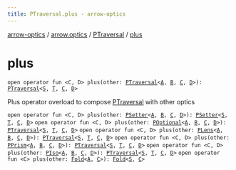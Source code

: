 ```yaml
---
title: PTraversal.plus - arrow-optics
---
```


[arrow-optics](../../index.html) / [arrow.optics](../index.html) / [PTraversal](index.html) / [plus](./plus.html)

# plus

`open operator fun <C, D> plus(other: `[`PTraversal`](index.html)`<`[`A`](index.html#A)`, `[`B`](index.html#B)`, `[`C`](plus.html#C)`, `[`D`](plus.html#D)`>): `[`PTraversal`](index.html)`<`[`S`](index.html#S)`, `[`T`](index.html#T)`, `[`C`](plus.html#C)`, `[`D`](plus.html#D)`>`

Plus operator overload to compose [PTraversal](index.html) with other optics

`open operator fun <C, D> plus(other: `[`PSetter`](../-p-setter/index.html)`<`[`A`](index.html#A)`, `[`B`](index.html#B)`, `[`C`](plus.html#C)`, `[`D`](plus.html#D)`>): `[`PSetter`](../-p-setter/index.html)`<`[`S`](index.html#S)`, `[`T`](index.html#T)`, `[`C`](plus.html#C)`, `[`D`](plus.html#D)`>`
`open operator fun <C, D> plus(other: `[`POptional`](../-p-optional/index.html)`<`[`A`](index.html#A)`, `[`B`](index.html#B)`, `[`C`](plus.html#C)`, `[`D`](plus.html#D)`>): `[`PTraversal`](index.html)`<`[`S`](index.html#S)`, `[`T`](index.html#T)`, `[`C`](plus.html#C)`, `[`D`](plus.html#D)`>`
`open operator fun <C, D> plus(other: `[`PLens`](../-p-lens/index.html)`<`[`A`](index.html#A)`, `[`B`](index.html#B)`, `[`C`](plus.html#C)`, `[`D`](plus.html#D)`>): `[`PTraversal`](index.html)`<`[`S`](index.html#S)`, `[`T`](index.html#T)`, `[`C`](plus.html#C)`, `[`D`](plus.html#D)`>`
`open operator fun <C, D> plus(other: `[`PPrism`](../-p-prism/index.html)`<`[`A`](index.html#A)`, `[`B`](index.html#B)`, `[`C`](plus.html#C)`, `[`D`](plus.html#D)`>): `[`PTraversal`](index.html)`<`[`S`](index.html#S)`, `[`T`](index.html#T)`, `[`C`](plus.html#C)`, `[`D`](plus.html#D)`>`
`open operator fun <C, D> plus(other: `[`PIso`](../-p-iso/index.html)`<`[`A`](index.html#A)`, `[`B`](index.html#B)`, `[`C`](plus.html#C)`, `[`D`](plus.html#D)`>): `[`PTraversal`](index.html)`<`[`S`](index.html#S)`, `[`T`](index.html#T)`, `[`C`](plus.html#C)`, `[`D`](plus.html#D)`>`
`open operator fun <C> plus(other: `[`Fold`](../-fold/index.html)`<`[`A`](index.html#A)`, `[`C`](plus.html#C)`>): `[`Fold`](../-fold/index.html)`<`[`S`](index.html#S)`, `[`C`](plus.html#C)`>`